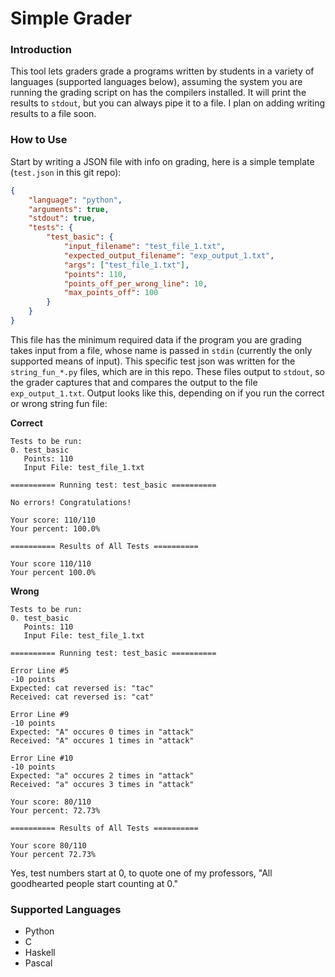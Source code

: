 # Simple Grader
### Introduction
This tool lets graders grade a programs written by students in a variety of languages (supported languages below), assuming the system you are running the grading script on has the compilers installed. It will print the results to `stdout`, but you can always pipe it to a file. I plan on adding writing results to a file soon. 
### How to Use
Start by writing a JSON file with info on grading, here is a simple template (`test.json` in this git repo):  
```json
{
    "language": "python",
    "arguments": true,
    "stdout": true,
    "tests": {
        "test_basic": {
            "input_filename": "test_file_1.txt",
            "expected_output_filename": "exp_output_1.txt",
            "args": ["test_file_1.txt"],
            "points": 110,
            "points_off_per_wrong_line": 10,
            "max_points_off": 100
        }
    }
}
```
This file has the minimum required data if the program you are grading takes input from a file, whose name is passed in `stdin` (currently the only supported means of input). This specific test json was written for the `string_fun_*.py` files, which are in this repo. These files output to `stdout`, so the grader captures that and compares the output to the file `exp_output_1.txt`. Output looks like this, depending on if you run the correct or wrong string fun file:  

**Correct**
```
Tests to be run:
0. test_basic
   Points: 110
   Input File: test_file_1.txt

========== Running test: test_basic ==========

No errors! Congratulations!

Your score: 110/110
Your percent: 100.0%

========== Results of All Tests ==========

Your score 110/110
Your percent 100.0%
```
**Wrong**
```
Tests to be run:
0. test_basic
   Points: 110
   Input File: test_file_1.txt

========== Running test: test_basic ==========

Error Line #5
-10 points
Expected: cat reversed is: "tac"
Received: cat reversed is: "cat"

Error Line #9
-10 points
Expected: "A" occures 0 times in "attack"
Received: "A" occures 1 times in "attack"

Error Line #10
-10 points
Expected: "a" occures 2 times in "attack"
Received: "a" occures 3 times in "attack"

Your score: 80/110
Your percent: 72.73%

========== Results of All Tests ==========

Your score 80/110
Your percent 72.73%
```  
Yes, test numbers start at 0, to quote one of my professors, "All goodhearted people start counting at 0."
### Supported Languages
* Python
* C
* Haskell
* Pascal